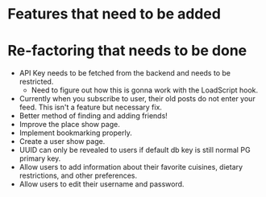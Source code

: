# Features that need to be added

# Re-factoring that needs to be done

- API Key needs to be fetched from the backend and needs to be restricted.
  - Need to figure out how this is gonna work with the LoadScript hook.
- Currently when you subscribe to user, their old posts do not enter your feed. This isn't a feature but necessary fix.
- Better method of finding and adding friends!
- Improve the place show page.
- Implement bookmarking properly.
- Create a user show page.
- UUID can only be revealed to users if default db key is still normal PG primary key.
- Allow users to add information about their favorite cuisines, dietary restrictions, and other preferences.
- Allow users to edit their username and password.
